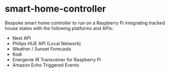 # smart-home-controller
Bespoke smart home controller to run on a Raspberry Pi integrating tracked house states with the following platforms and APIs:

* Nest API
* Philips HUE API (Local Network)
* Weather / Sunset Forecasts
* Kodi
* Energenie IR Transceiver for Raspberry Pi
* Amazon Echo Triggered Events
